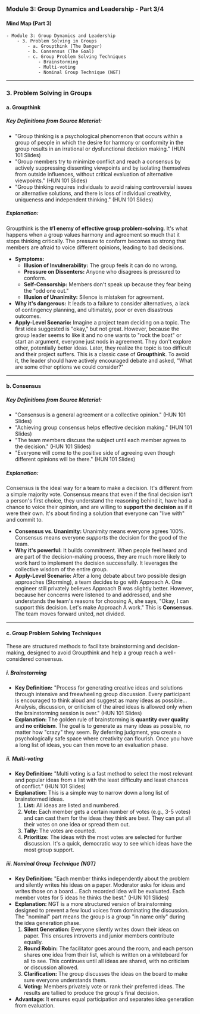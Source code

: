 
### Module 3: Group Dynamics and Leadership - Part 3/4

#### **Mind Map (Part 3)**
```
- Module 3: Group Dynamics and Leadership
    - 3. Problem Solving in Groups
        - a. Groupthink (The Danger)
        - b. Consensus (The Goal)
        - c. Group Problem Solving Techniques
            - Brainstorming
            - Multi-voting
            - Nominal Group Technique (NGT)
```

---

### 3. Problem Solving in Groups

#### a. Groupthink

##### **Key Definitions from Source Material:**
*   "Group thinking is a psychological phenomenon that occurs within a group of people in which the desire for harmony or conformity in the group results in an irrational or dysfunctional decision making." (HUN 101 Slides)
*   "Group members try to minimize conflict and reach a consensus by actively suppressing dissenting viewpoints and by isolating themselves from outside influences, without critical evaluation of alternative viewpoints." (HUN 101 Slides)
*   "Group thinking requires individuals to avoid raising controversial issues or alternative solutions, and there is loss of individual creativity, uniqueness and independent thinking." (HUN 101 Slides)

##### **Explanation:**
Groupthink is the **#1 enemy of effective group problem-solving**. It's what happens when a group values harmony and agreement so much that it stops thinking critically. The pressure to conform becomes so strong that members are afraid to voice different opinions, leading to bad decisions.

*   **Symptoms:**
    *   **Illusion of Invulnerability:** The group feels it can do no wrong.
    *   **Pressure on Dissenters:** Anyone who disagrees is pressured to conform.
    *   **Self-Censorship:** Members don't speak up because they fear being the "odd one out."
    *   **Illusion of Unanimity:** Silence is mistaken for agreement.
*   **Why it's dangerous:** It leads to a failure to consider alternatives, a lack of contingency planning, and ultimately, poor or even disastrous outcomes.
*   **Apply-Level Scenario:** Imagine a project team deciding on a topic. The first idea suggested is "okay," but not great. However, because the group leader seems to like it and no one wants to "rock the boat" or start an argument, everyone just nods in agreement. They don't explore other, potentially better ideas. Later, they realize the topic is too difficult and their project suffers. This is a classic case of **Groupthink**. To avoid it, the leader should have actively encouraged debate and asked, "What are some other options we could consider?"

---

#### b. Consensus

##### **Key Definitions from Source Material:**
*   "Consensus is a general agreement or a collective opinion." (HUN 101 Slides)
*   "Achieving group consensus helps effective decision making." (HUN 101 Slides)
*   "The team members discuss the subject until each member agrees to the decision." (HUN 101 Slides)
*   "Everyone will come to the positive side of agreeing even though different opinions will be there." (HUN 101 Slides)

##### **Explanation:**
Consensus is the ideal way for a team to make a decision. It's different from a simple majority vote. Consensus means that even if the final decision isn't a person's first choice, they understand the reasoning behind it, have had a chance to voice their opinion, and are willing to **support the decision** as if it were their own. It's about finding a solution that everyone can "live with" and commit to.

*   **Consensus vs. Unanimity:** Unanimity means everyone agrees 100%. Consensus means everyone *supports* the decision for the good of the team.
*   **Why it's powerful:** It builds commitment. When people feel heard and are part of the decision-making process, they are much more likely to work hard to implement the decision successfully. It leverages the collective wisdom of the entire group.
*   **Apply-Level Scenario:** After a long debate about two possible design approaches (Storming), a team decides to go with Approach A. One engineer still privately believes Approach B was slightly better. However, because her concerns were listened to and addressed, and she understands the team's reasons for choosing A, she says, "Okay, I can support this decision. Let's make Approach A work." This is **Consensus**. The team moves forward united, not divided.

---

#### c. Group Problem Solving Techniques

These are structured methods to facilitate brainstorming and decision-making, designed to avoid Groupthink and help a group reach a well-considered consensus.

##### **i. Brainstorming**

*   **Key Definition:** "Process for generating creative ideas and solutions through intensive and freewheeling group discussion. Every participant is encouraged to think aloud and suggest as many ideas as possible... Analysis, discussion, or criticism of the aired ideas is allowed only when the brainstorming session is over." (HUN 101 Slides)
*   **Explanation:** The golden rule of brainstorming is **quantity over quality** and **no criticism**. The goal is to generate as many ideas as possible, no matter how "crazy" they seem. By deferring judgment, you create a psychologically safe space where creativity can flourish. Once you have a long list of ideas, you can then move to an evaluation phase.

##### **ii. Multi-voting**

*   **Key Definition:** "Multi voting is a fast method to select the most relevant and popular ideas from a list with the least difficulty and least chances of conflict." (HUN 101 Slides)
*   **Explanation:** This is a simple way to narrow down a long list of brainstormed ideas.
    1.  **List:** All ideas are listed and numbered.
    2.  **Vote:** Each member gets a certain number of votes (e.g., 3-5 votes) and can cast them for the ideas they think are best. They can put all their votes on one idea or spread them out.
    3.  **Tally:** The votes are counted.
    4.  **Prioritize:** The ideas with the most votes are selected for further discussion. It's a quick, democratic way to see which ideas have the most group support.

##### **iii. Nominal Group Technique (NGT)**

*   **Key Definition:** "Each member thinks independently about the problem and silently writes his ideas on a paper. Moderator asks for ideas and writes those on a board... Each recorded idea will be evaluated. Each member votes for 5 ideas he thinks the best." (HUN 101 Slides)
*   **Explanation:** NGT is a more structured version of brainstorming designed to prevent a few loud voices from dominating the discussion. The "nominal" part means the group is a group "in name only" during the idea generation phase.
    1.  **Silent Generation:** Everyone silently writes down their ideas on paper. This ensures introverts and junior members contribute equally.
    2.  **Round Robin:** The facilitator goes around the room, and each person shares one idea from their list, which is written on a whiteboard for all to see. This continues until all ideas are shared, with no criticism or discussion allowed.
    3.  **Clarification:** The group discusses the ideas on the board to make sure everyone understands them.
    4.  **Voting:** Members privately vote or rank their preferred ideas. The results are tallied to produce the group's final decision.
*   **Advantage:** It ensures equal participation and separates idea generation from evaluation.
